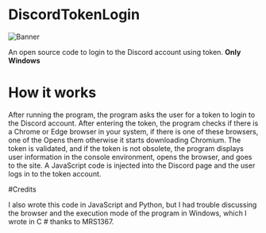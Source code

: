 # DiscordTokenLogin
![Banner](https://raw.githubusercontent.com/iamehsandvr/DiscordTokenLogin/main/Images/DiscordTokenLogin_DEDSEC.png)

An open source code to login to the Discord account using token. 
**Only Windows**
# How it works

After running the program, the program asks the user for a token to login to the Discord account. After entering the token, the program checks if there is a Chrome or Edge browser in your system, if there is one of these browsers, one of the Opens them otherwise it starts downloading Chromium.
The token is validated, and if the token is not obsolete, the program displays user information in the console environment, opens the browser, and goes to the site.
A JavaScript code is injected into the Discord page and the user logs in to the token account.

#Credits

I also wrote this code in JavaScript and Python, but I had trouble discussing the browser and the execution mode of the program in Windows, which I wrote in C # thanks to MRS1367.
